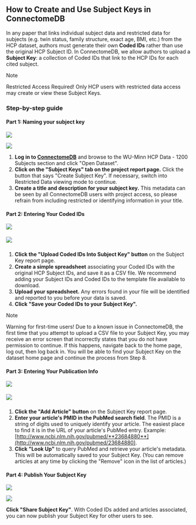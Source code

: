 ## How to Create and Use Subject Keys in ConnectomeDB

In any paper that links individual subject data and restricted data for subjects (e.g. twin status, family structure, exact age, BMI, etc.) from the HCP dataset, authors must generate their own **Coded IDs** rather than use the original HCP Subject ID. In ConnectomeDB, we allow authors to upload a **Subject Key**: a collection of Coded IDs that link to the HCP IDs for each cited subject. 

> [!note] 
> Restricted Access Required! Only HCP users with restricted data access may create or view these Subject Keys.
  


### Step-by-step guide

#### Part 1: Naming your subject key

 ![](https://www.humanconnectome.org/img/tutorial/subject-keys/1-sk-tab-selected.png) 

 ![](https://humanconnectome.org/storage/app/media/tutorials/subject_keys/1-sk-tab-selected.png) 

1. **Log in to [ConnectomeDB](https://db.humanconnectome.org/)** and browse to the WU-Minn HCP Data - 1200 Subjects section and click "Open Dataset".
2. **Click on the "Subject Keys" tab on the project report page.** Click the button that says "Create Subject Key". If necessary, switch into Restricted Data viewing mode to continue.
3. **Create a title and description for your subject key.** This metadata can be seen by all ConnectomeDB users with project access, so please refrain from including restricted or identifying information in your title.

  


#### Part 2: Entering Your Coded IDs

 ![](https://www.humanconnectome.org/img/tutorial/subject-keys/2-sk-proj-created.PNG) 

#####  ![](https://humanconnectome.org/storage/app/media/tutorials/subject_keys/2-sk-proj-created.png)

1. **Click the "Upload Coded IDs Into Subject Key" button** on the Subject Key report page.
2. **Create a simple spreadsheet** associating your Coded IDs with the original HCP Subject IDs, and save it as a CSV file. We recommend adding your Subject IDs and Coded IDs to the template file available to download.
3. **Upload your spreadsheet.** Any errors found in your file will be identified and reported to you before your data is saved.
4. **Click "Save your Coded IDs to your Subject Key".**

  


> [!note] 
> Warning for first-time users! Due to a known issue in ConnectomeDB, the first time that you attempt to upload a CSV file to your Subject Key, you may receive an error screen that incorrectly states that you do not have permission to continue. If this happens, navigate back to the home page, log out, then log back in. You will be able to find your Subject Key on the dataset home page and continue the process from Step 8.
  


#### Part 3: Entering Your Publication Info

 ![](https://www.humanconnectome.org/img/tutorial/subject-keys/3-sk-add-pub.PNG) 

#####  ![](https://humanconnectome.org/storage/app/media/tutorials/subject_keys/3-sk-add-pub.png)

1. **Click the "Add Article" button** on the Subject Key report page.
2. **Enter your article's PMID in the PubMed search field**. The PMID is a string of digits used to uniquely identify your article. The easiest place to find it is in the URL of your article's PubMed entry. Example: [http://www.ncbi.nlm.nih.gov/pubmed/**23684880**](http://www.ncbi.nlm.nih.gov/pubmed/23684880).
3. **Click "Look Up"** to query PubMed and retrieve your article's metadata. This will be automatically saved to your Subject Key. (You can remove articles at any time by clicking the "Remove" icon in the list of articles.)

  


#### Part 4: Publish Your Subject Key

 ![](https://www.humanconnectome.org/img/tutorial/subject-keys/4-sk-share.PNG) 

 ![](https://humanconnectome.org/storage/app/media/tutorials/subject_keys/4-sk-share.png) 

**Click "Share Subject Key"**. With Coded IDs added and articles associated, you can now publish your Subject Key for other users to see.

  


